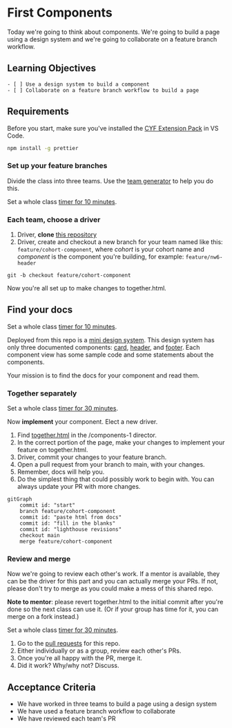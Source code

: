 # First Components

Today we're going to think about components. We're going to build a page using a design system and we're going to collaborate on a feature branch workflow.

## Learning Objectives

```objectives
- [ ] Use a design system to build a component
- [ ] Collaborate on a feature branch workflow to build a page
```

## Requirements

Before you start, make sure you've installed the [CYF Extension Pack](https://marketplace.visualstudio.com/items?itemName=CodeYourFuture.cyf-extension-pack) in VS Code.

```bash
npm install -g prettier
```

<!--{{note type="activity" title="Set up your feature branch 15m">}}-->

### Set up your feature branches

Divide the class into three teams. Use the [team generator](teams.html) to help you do this.

Set a whole class [timer for 10 minutes](https://www.google.com/search?q=10+minute+time).

### Each team, choose a driver

1. Driver, **clone** [this repository](https://github.com/CodeYourFuture/CYF-Workshops/)
1. Driver, create and checkout a new branch for your team named like this: `feature/cohort-component`, where _cohort_ is your cohort name and _component_ is the component you're building, for example: `feature/nw6-header`

```git
git -b checkout feature/cohort-component
```

Now you're all set up to make changes to together.html.

<!--{{</note>}}-->

<!--{{note type="activity" title="Find your docs 10m">}}-->

## Find your docs

Set a whole class [timer for 10 minutes](https://www.google.com/search?q=10+minute+time).

Deployed from this repo is a [mini design system](https://cyf-workshops.netlify.app/components-1). This design system has only three documented components: [card](https://cyf-workshops.netlify.app/components-1/card.html), [header](https://cyf-workshops.netlify.app/components-1/header.html), and [footer](https://cyf-workshops.netlify.app/components-1/footer.html). Each component view has some sample code and some statements about the components.

Your mission is to find the docs for your component and read them.

<!--{{</note>}}-->

### Together separately

Set a whole class [timer for 30 minutes](https://www.google.com/search?q=30+minute+time).

<!--{{note type="activity" title="Parallel Development 30m">}}-->

Now **implement** your component. Elect a new driver.

1. Find [together.html](together.html) in the /components-1 director.
1. In the correct portion of the page, make your changes to implement your feature on together.html.
1. Driver, commit your changes to your feature branch.
1. Open a pull request from your branch to main, with your changes.
1. Remember, docs will help you.
1. Do the simplest thing that could possibly work to begin with. You can always update your PR with more changes.

```mermaid
gitGraph
    commit id: "start"
    branch feature/cohort-component
    commit id: "paste html from docs"
    commit id: "fill in the blanks"
    commit id: "lighthouse revisions"
    checkout main
    merge feature/cohort-component
```

<!--{{</note>}}-->

### Review and merge

Now we're going to review each other's work. If a mentor is available, they can be the driver for this part and you can actually merge your PRs. If not, please don't try to merge as you could make a mess of this shared repo.

**Note to mentor**: please revert together.html to the initial commit after you're done so the next class can use it. (Or if your group has time for it, you can merge on a fork instead.)

Set a whole class [timer for 30 minutes](https://www.google.com/search?q=30+minute+time).

<!--{{note type="activity" title="Review 30m">}}-->

1. Go to the [pull requests](https://github.com/CodeYourFuture/CYF-Workshops/pulls) for this repo.
1. Either individually or as a group, review each other's PRs.
1. Once you're all happy with the PR, merge it.
1. Did it work? Why/why not? Discuss.

<!--{{</note>}}-->

## Acceptance Criteria

- We have worked in three teams to build a page using a design system
- We have used a feature branch workflow to collaborate
- We have reviewed each team's PR
